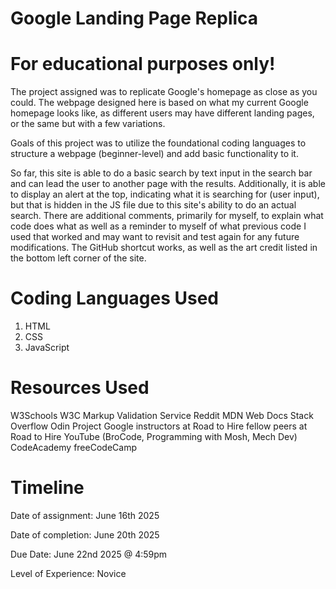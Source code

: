 # Google Landing Page Replica
# For educational purposes only!

The project assigned was to replicate Google's homepage as close as you could. The webpage designed here is based on what my current Google homepage looks like, as different users may have different landing pages, or the same but with a few variations.

Goals of this project was to utilize the foundational coding languages to structure a webpage (beginner-level) and add basic functionality to it.

So far, this site is able to do a basic search by text input in the search bar and can lead the user to another page with the results. Additionally, it is able to display an alert at the top, indicating what it is searching for (user input), but that is hidden in the JS file due to this site's ability to do an actual search. There are additional comments, primarily for myself, to explain what code does what as well as a reminder to myself of what previous code I used that worked and may want to revisit and test again for any future modifications. The GitHub shortcut works, as well as the art credit listed in the bottom left corner of the site.

# Coding Languages Used

1. HTML
2. CSS
3. JavaScript

# Resources Used

W3Schools
W3C Markup Validation Service
Reddit
MDN Web Docs
Stack Overflow
Odin Project
Google
instructors at Road to Hire
fellow peers at Road to Hire
YouTube (BroCode, Programming with Mosh, Mech Dev)
CodeAcademy
freeCodeCamp

# Timeline

Date of assignment: June 16th 2025

Date of completion: June 20th 2025

Due Date: June 22nd 2025 @ 4:59pm

Level of Experience: Novice